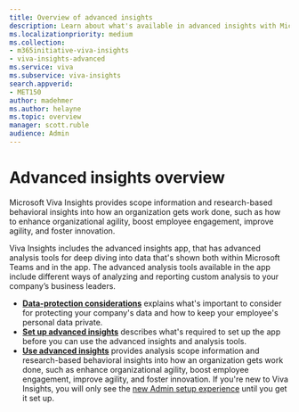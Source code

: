 ```yaml
---
title: Overview of advanced insights
description: Learn about what's available in advanced insights with Microsoft Viva Insights
ms.localizationpriority: medium 
ms.collection: 
- m365initiative-viva-insights 
- viva-insights-advanced
ms.service: viva 
ms.subservice: viva-insights 
search.appverid: 
- MET150 
author: madehmer
ms.author: helayne
ms.topic: overview
manager: scott.ruble
audience: Admin
---
```


# Advanced insights overview

Microsoft Viva Insights provides scope information and research-based behavioral insights into how an organization gets work done, such as how to enhance organizational agility, boost employee engagement, improve agility, and foster innovation.

Viva Insights includes the advanced insights app, that has advanced analysis tools for deep diving into data that's shown both within Microsoft Teams and in the app. The advanced analysis tools available in the app include different ways of analyzing and reporting custom analysis to your company’s business leaders.

* [**Data-protection considerations**](/viva/insights/privacy/data-protection-considerations?toc=/viva/insights/use/toc.json&bc=/viva/insights/breadcrumb/toc.json) explains what's important to consider for protecting your company's data and how to keep your employee's personal data private.
* [**Set up advanced insights**](/viva/insights/setup/set-up-workplace-analytics?toc=/viva/insights/use/toc.json&bc=/viva/insights/breadcrumb/toc.json) describes what's required to set up the app before you can use the advanced insights and analysis tools.
* [**Use advanced insights**](/viva/insights/overview/get-started?toc=/viva/insights/use/toc.json&bc=/viva/insights/breadcrumb/toc.json) provides analysis scope information and research-based behavioral insights into how an organization gets work done, such as enhance organizational agility, boost employee engagement, improve agility, and foster innovation. If you're new to Viva Insights, you will only see the [new Admin setup experience](/viva/insights/setup/Set-up-Workplace-Analytics?toc=/viva/insights/use/toc.json&bc=/viva/insights/breadcrumb/toc.json) until you get it set up.

